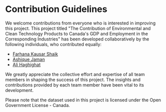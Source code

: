 # Contribution Guidelines

We welcome contributions from everyone who is interested in improving this project. This project titled "The Contribution of Environmental and Clean Technology Products to Canada's GDP and Employment in the Corresponding Industries" has been developed collaboratively by the following individuals, who contributed equally:

- [Farhana Kausar Shaik](https://www.linkedin.com/in/farhana-kausar-shaik-520790146/)
- [Ashique Jaman](https://www.linkedin.com/in/ashique-jaman-data-scientist/)
- [Ali Haghighat](https://www.linkedin.com/in/ali-haghighat-480a14253/)

We greatly appreciate the collective effort and expertise of all team members in shaping the success of this project. The insights and contributions provided by each team member have been vital to its development.

Please note that the dataset used in this project is licensed under the Open Government License - Canada.
